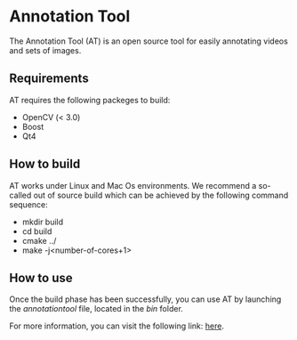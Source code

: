 # Annotation Tool
The Annotation Tool (AT) is an open source tool for easily annotating 
videos and sets of images.

## Requirements

AT requires the following packeges to build:

* OpenCV (< 3.0)
* Boost
* Qt4

## How to build

AT works under Linux and Mac Os environments. We recommend a so-called out of source build 
which can be achieved by the following command sequence:

* mkdir build
* cd build
* cmake ../
* make -j\<number-of-cores+1\>

## How to use

Once the build phase has been successfully, you can use AT by launching the _annotationtool_
file, located in the _bin_ folder.

For more information, you can visit the following link: [here](http://www.dis.uniroma1.it/~pennisi/OAT_object_annotation_tool.html).